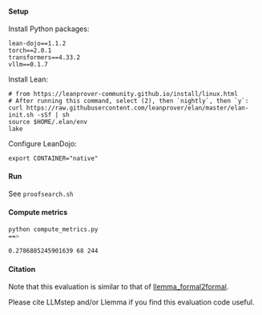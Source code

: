 #### Setup
Install Python packages:
```
lean-dojo==1.1.2
torch==2.0.1
transformers==4.33.2
vllm==0.1.7
```

Install Lean:
```
# from https://leanprover-community.github.io/install/linux.html
# After running this command, select (2), then `nightly`, then `y`:
curl https://raw.githubusercontent.com/leanprover/elan/master/elan-init.sh -sSf | sh
source $HOME/.elan/env
lake
```

Configure LeanDojo:
```
export CONTAINER="native"
```

#### Run
See `proofsearch.sh`

#### Compute metrics

```bash
python compute_metrics.py
==>

0.2786885245901639 68 244
```

#### Citation
Note that this evaluation is similar to that of [llemma_formal2formal](https://github.com/wellecks/llemma_formal2formal). 

Please cite LLMstep and/or Llemma if you find this evaluation code useful.